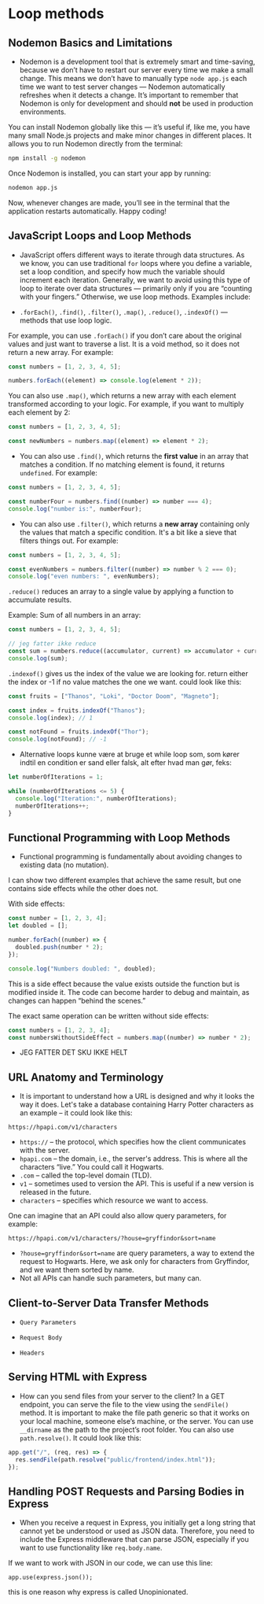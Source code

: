 # Loop methods

## Nodemon Basics and Limitations

- Nodemon is a development tool that is extremely smart and time-saving, because we don’t have to restart our server every time we make a small change. This means we don’t have to manually type `node app.js` each time we want to test server changes — Nodemon automatically refreshes when it detects a change. It’s important to remember that Nodemon is only for development and should **not** be used in production environments.

You can install Nodemon globally like this — it’s useful if, like me, you have many small Node.js projects and make minor changes in different places. It allows you to run Nodemon directly from the terminal:

```bash
npm install -g nodemon
```

Once Nodemon is installed, you can start your app by running:

```bash
nodemon app.js
```

Now, whenever changes are made, you’ll see in the terminal that the application restarts automatically. Happy coding!

## JavaScript Loops and Loop Methods

- JavaScript offers different ways to iterate through data structures. As we know, you can use traditional `for` loops where you define a variable, set a loop condition, and specify how much the variable should increment each iteration. Generally, we want to avoid using this type of loop to iterate over data structures — primarily only if you are “counting with your fingers.” Otherwise, we use loop methods. Examples include:

- `.forEach()`, `.find()`, `.filter()`, `.map()`, `.reduce()`, `.indexOf()` — methods that use loop logic.

For example, you can use `.forEach()` if you don’t care about the original values and just want to traverse a list. It is a void method, so it does not return a new array. For example:

```js
const numbers = [1, 2, 3, 4, 5];

numbers.forEach((element) => console.log(element * 2));
```

You can also use `.map()`, which returns a new array with each element transformed according to your logic. For example, if you want to multiply each element by 2:

```js
const numbers = [1, 2, 3, 4, 5];

const newNumbers = numbers.map((element) => element * 2);
```

- You can also use `.find()`, which returns the **first value** in an array that matches a condition. If no matching element is found, it returns `undefined`. For example:

```js
const numbers = [1, 2, 3, 4, 5];

const numberFour = numbers.find((number) => number === 4);
console.log("number is:", numberFour);
```

- You can also use `.filter()`, which returns a **new array** containing only the values that match a specific condition. It's a bit like a sieve that filters things out. For example:

```js
const numbers = [1, 2, 3, 4, 5];

const evenNumbers = numbers.filter((number) => number % 2 === 0);
console.log("even numbers: ", evenNumbers);
```

`.reduce()` reduces an array to a single value by applying a function to accumulate results.

Example: Sum of all numbers in an array:

```js
const numbers = [1, 2, 3, 4, 5];

// jeg fatter ikke reduce
const sum = numbers.reduce((accumulator, current) => accumulator + current, 0);
console.log(sum);
```

`.indexof()` gives us the index of the value we are looking for. return either the index or -1 if no value matches the one we want. could look like this:

```js
const fruits = ["Thanos", "Loki", "Doctor Doom", "Magneto"];

const index = fruits.indexOf("Thanos");
console.log(index); // 1

const notFound = fruits.indexOf("Thor");
console.log(notFound); // -1
```

- Alternative loops kunne være at bruge et while loop som, som kører indtil en condition er sand eller falsk, alt efter hvad man gør, feks:

```js
let numberOfIterations = 1;

while (numberOfIterations <= 5) {
  console.log("Iteration:", numberOfIterations);
  numberOfIterations++;
}
```

## Functional Programming with Loop Methods

- Functional programming is fundamentally about avoiding changes to existing data (no mutation).

I can show two different examples that achieve the same result, but one contains side effects while the other does not.

With side effects:

```js
const number = [1, 2, 3, 4];
let doubled = [];

number.forEach((number) => {
  doubled.push(number * 2);
});

console.log("Numbers doubled: ", doubled);
```

This is a side effect because the value exists outside the function but is modified inside it. The code can become harder to debug and maintain, as changes can happen “behind the scenes.”

The exact same operation can be written without side effects:

```js
const numbers = [1, 2, 3, 4];
const numbersWithoutSideEffect = numbers.map((number) => number * 2);
```

- JEG FATTER DET SKU IKKE HELT

## URL Anatomy and Terminology

- It is important to understand how a URL is designed and why it looks the way it does. Let's take a database containing Harry Potter characters as an example – it could look like this:

`https://hpapi.com/v1/characters`

- `https://` – the protocol, which specifies how the client communicates with the server.
- `hpapi.com` – the domain, i.e., the server's address. This is where all the characters “live.” You could call it Hogwarts.
- `.com` – called the top-level domain (TLD).
- `v1` – sometimes used to version the API. This is useful if a new version is released in the future.
- `characters` – specifies which resource we want to access.

One can imagine that an API could also allow query parameters, for example:

`https://hpapi.com/v1/characters/?house=gryffindor&sort=name`

- `?house=gryffindor&sort=name` are query parameters, a way to extend the request to Hogwarts. Here, we ask only for characters from Gryffindor, and we want them sorted by name.
- Not all APIs can handle such parameters, but many can.

## Client-to-Server Data Transfer Methods

- `Query Parameters`

- `Request Body`

- `Headers`

## Serving HTML with Express

- How can you send files from your server to the client? In a GET endpoint, you can serve the file to the view using the `sendFile()` method. It is important to make the file path generic so that it works on your local machine, someone else’s machine, or the server. You can use `__dirname` as the path to the project’s root folder. You can also use `path.resolve()`. It could look like this:

```js
app.get("/", (req, res) => {
  res.sendFile(path.resolve("public/frontend/index.html"));
});
```

## Handling POST Requests and Parsing Bodies in Express

- When you receive a request in Express, you initially get a long string that cannot yet be understood or used as JSON data. Therefore, you need to include the Express middleware that can parse JSON, especially if you want to use functionality like `req.body.name`.

If we want to work with JSON in our code, we can use this line:

`app.use(express.json());`

this is one reason why express is called Unopinionated.